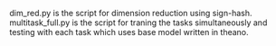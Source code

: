 dim_red.py is the script for dimension reduction using sign-hash.
multitask_full.py is the script for traning the tasks simultaneously and testing with each task which uses base model written in theano. 

